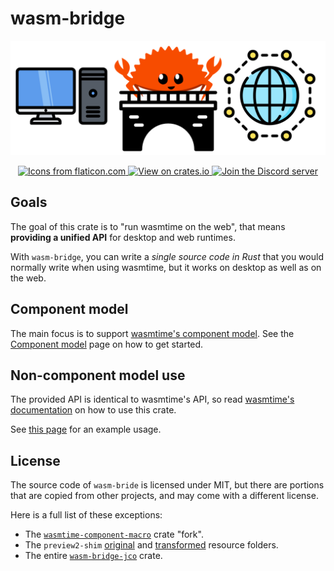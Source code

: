 # wasm-bridge

<div align="center">
  <p>
    <img src="/wasm-bridge-banner.png" alt="image banner" width="600" />
  </p>

  <p>
    <a href="https://www.flaticon.com/" title="Icons from flaticon.com">
      <img src="https://img.shields.io/badge/Icons_from-Flaticon-green" alt="Icons from flaticon.com">
    </a>
    <a href="https://crates.io/crates/wasm-bridge" title="View on crates.io">
      <img src="https://img.shields.io/badge/View_on-crates.io-blue" alt="View on crates.io">
    </a>
    <a href="https://discord.gg/7fk5Uk6Eqr" title="Join the Discord server">
      <img src="https://img.shields.io/discord/1125842158914646080?logo=discord&label=Join" alt="Join the Discord server">
    </a>
  </p>
</div>


## Goals

The goal of this crate is to "run wasmtime on the web", that means **providing a unified API** for desktop and web runtimes.

With `wasm-bridge`, you can write a *single source code in Rust* that you would normally write when using wasmtime,
but it works on desktop as well as on the web.


## Component model

The main focus is to support [wasmtime's component model](https://github.com/WebAssembly/component-model).
See the [Component model](/docs/component_model.md) page on how to get started.


## Non-component model use

The provided API is identical to wasmtime's API, so read [wasmtime's documentation](https://docs.wasmtime.dev/) on how to use this crate.

See [this page](/docs/wasm_modules.md) for an example usage.


## License

The source code of `wasm-bride` is licensed under MIT, but there are portions that are copied from other projects,
and may come with a different license.

Here is a full list of these exceptions:

- The [`wasmtime-component-macro`](/crates/wasm-bridge-macros/src/original) crate "fork".
- The `preview2-shim` [original](/resources/original/preview2-shim) and [transformed](/resources/transformed/preview2-shim) resource folders.
- The entire [`wasm-bridge-jco`](/crates/wasm-bridge-jco) crate.
